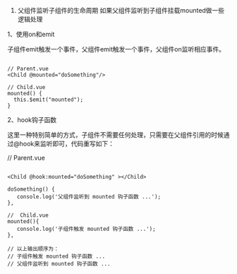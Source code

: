 1. 父组件监听子组件的生命周期
    如果父组件监听到子组件挂载mounted做一些逻辑处理

1、使用on和emit

子组件emit触发一个事件，父组件emit触发一个事件，父组件on监听相应事件。

```Vue

// Parent.vue
<Child @mounted="doSomething"/>

// Child.vue
mounted() {
  this.$emit("mounted");
}

```

2、hook钩子函数

这里一种特别简单的方式，子组件不需要任何处理，只需要在父组件引用的时候通过@hook来监听即可，代码重写如下：

//  Parent.vue

```Vue

<Child @hook:mounted="doSomething" ></Child>

doSomething() {
   console.log('父组件监听到 mounted 钩子函数 ...');
},

//  Child.vue
mounted(){
   console.log('子组件触发 mounted 钩子函数 ...');
},

// 以上输出顺序为：
// 子组件触发 mounted 钩子函数 ...
// 父组件监听到 mounted 钩子函数 ...

```

